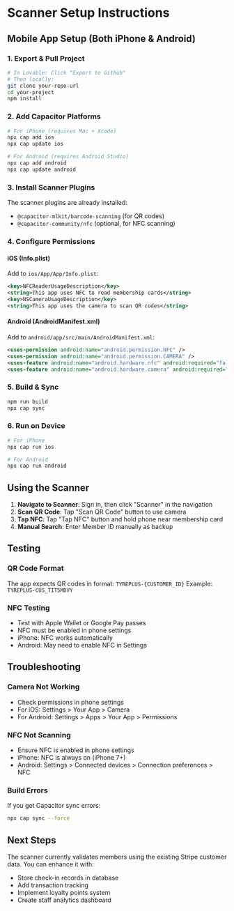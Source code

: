 # Scanner Setup Instructions

## Mobile App Setup (Both iPhone & Android)

### 1. Export & Pull Project
```bash
# In Lovable: Click "Export to Github"
# Then locally:
git clone your-repo-url
cd your-project
npm install
```

### 2. Add Capacitor Platforms
```bash
# For iPhone (requires Mac + Xcode)
npx cap add ios
npx cap update ios

# For Android (requires Android Studio)
npx cap add android
npx cap update android
```

### 3. Install Scanner Plugins
The scanner plugins are already installed:
- `@capacitor-mlkit/barcode-scanning` (for QR codes)
- `@capacitor-community/nfc` (optional, for NFC scanning)

### 4. Configure Permissions

#### iOS (Info.plist)
Add to `ios/App/App/Info.plist`:
```xml
<key>NFCReaderUsageDescription</key>
<string>This app uses NFC to read membership cards</string>
<key>NSCameraUsageDescription</key>
<string>This app uses the camera to scan QR codes</string>
```

#### Android (AndroidManifest.xml)
Add to `android/app/src/main/AndroidManifest.xml`:
```xml
<uses-permission android:name="android.permission.NFC" />
<uses-permission android:name="android.permission.CAMERA" />
<uses-feature android:name="android.hardware.nfc" android:required="false" />
<uses-feature android:name="android.hardware.camera" android:required="false" />
```

### 5. Build & Sync
```bash
npm run build
npx cap sync
```

### 6. Run on Device
```bash
# For iPhone
npx cap run ios

# For Android
npx cap run android
```

## Using the Scanner

1. **Navigate to Scanner**: Sign in, then click "Scanner" in the navigation
2. **Scan QR Code**: Tap "Scan QR Code" button to use camera
3. **Tap NFC**: Tap "Tap NFC" button and hold phone near membership card
4. **Manual Search**: Enter Member ID manually as backup

## Testing

### QR Code Format
The app expects QR codes in format: `TYREPLUS-{CUSTOMER_ID}`
Example: `TYREPLUS-CUS_TIT5MDVY`

### NFC Testing
- Test with Apple Wallet or Google Pay passes
- NFC must be enabled in phone settings
- iPhone: NFC works automatically
- Android: May need to enable NFC in Settings

## Troubleshooting

### Camera Not Working
- Check permissions in phone settings
- For iOS: Settings > Your App > Camera
- For Android: Settings > Apps > Your App > Permissions

### NFC Not Scanning
- Ensure NFC is enabled in phone settings
- iPhone: NFC is always on (iPhone 7+)
- Android: Settings > Connected devices > Connection preferences > NFC

### Build Errors
If you get Capacitor sync errors:
```bash
npx cap sync --force
```

## Next Steps

The scanner currently validates members using the existing Stripe customer data. You can enhance it with:
- Store check-in records in database
- Add transaction tracking
- Implement loyalty points system
- Create staff analytics dashboard
